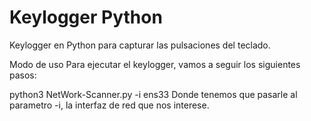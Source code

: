 # Keylogger Python
 Keylogger en Python para capturar las pulsaciones del teclado.

Modo de uso
Para ejecutar el keylogger, vamos a seguir los siguientes pasos:

python3 NetWork-Scanner.py -i ens33
Donde tenemos que pasarle al parametro -i, la interfaz de red que nos interese.
